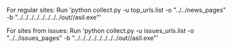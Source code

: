 For regular sites:
Run 'python collect.py -u top_urls.list -o "../../news_pages" -b "../../../../../../../../out/<Your build>/asil.exe"'

For sites from issues:
Run 'python collect.py -u issues_urls.list -o "../../issues_pages" -b "../../../../../../../../out/<Your build>/asil.exe"'
